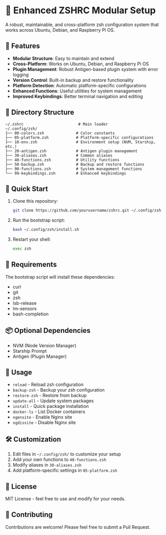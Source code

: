 # 🚀 Enhanced ZSHRC Modular Setup

A robust, maintainable, and cross-platform zsh configuration system that works across Ubuntu, Debian, and Raspberry Pi OS.

## 🌟 Features

- **Modular Structure**: Easy to maintain and extend
- **Cross-Platform**: Works on Ubuntu, Debian, and Raspberry Pi OS
- **Plugin Management**: Robust Antigen-based plugin system with error logging
- **Version Control**: Built-in backup and restore functionality
- **Platform Detection**: Automatic platform-specific configurations
- **Enhanced Functions**: Useful utilities for system management
- **Improved Keybindings**: Better terminal navigation and editing

## 📁 Directory Structure

```
~/.zshrc                        # Main loader
~/.config/zsh/
├── 00-colors.zsh              # Color constants
├── 05-platform.zsh            # Platform-specific configurations
├── 10-env.zsh                 # Environment setup (NVM, Starship, etc.)
├── 20-antigen.zsh             # Antigen plugin management
├── 30-aliases.zsh             # Common aliases
├── 40-functions.zsh           # Utility functions
├── 50-backup.zsh              # Backup and restore functions
├── 90-functions.zsh           # System management functions
└── 99-keybindings.zsh         # Enhanced keybindings
```

## 🚀 Quick Start

1. Clone this repository:
   ```bash
   git clone https://github.com/yourusername/zshrc.git ~/.config/zsh
   ```

2. Run the bootstrap script:
   ```bash
   bash ~/.config/zsh/install.sh
   ```

3. Restart your shell:
   ```bash
   exec zsh
   ```

## 🔧 Requirements

The bootstrap script will install these dependencies:
- curl
- git
- zsh
- lsb-release
- lm-sensors
- bash-completion

## 📦 Optional Dependencies

- NVM (Node Version Manager)
- Starship Prompt
- Antigen (Plugin Manager)

## 🔄 Usage

- `reload` - Reload zsh configuration
- `backup-zsh` - Backup your zsh configuration
- `restore-zsh` - Restore from backup
- `update-all` - Update system packages
- `install` - Quick package installation
- `docker-ls` - List Docker containers
- `ngensite` - Enable Nginx site
- `ngdissite` - Disable Nginx site

## 🛠️ Customization

1. Edit files in `~/.config/zsh/` to customize your setup
2. Add your own functions to `40-functions.zsh`
3. Modify aliases in `30-aliases.zsh`
4. Add platform-specific settings in `05-platform.zsh`

## 📝 License

MIT License - feel free to use and modify for your needs.

## 🤝 Contributing

Contributions are welcome! Please feel free to submit a Pull Request. 

